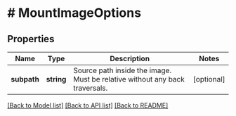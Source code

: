 # # MountImageOptions

## Properties

Name | Type | Description | Notes
------------ | ------------- | ------------- | -------------
**subpath** | **string** | Source path inside the image. Must be relative without any back traversals. | [optional]

[[Back to Model list]](../../README.md#models) [[Back to API list]](../../README.md#endpoints) [[Back to README]](../../README.md)
